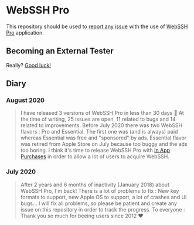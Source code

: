 # WebSSH Pro
This repository should be used to [report any issue](https://github.com/isontheline/pro.webssh.net/issues) with the use of [WebSSH Pro](https://apps.apple.com/us/app/webssh-pro/id497714887) application.

## Becoming an External Tester
Really? [Good luck!](https://github.com/isontheline/pro.webssh.net/wiki/Becoming-External-Tester)

## Diary
### August 2020
> I have released 3 versions of WebSSH Pro in less than 30 days 🥳
> At the time of writing, 25 issues are open, 11 related to bugs and 14 related to improvements.
> Before July 2020 there was two WebSSH flavors : Pro and Essential. The first one was (and is always) paid whereas Essential was free and "sponsored" by ads. Essential flavor was retired from Apple Store on July because too buggy and the ads too boring.
> I think it's time to release WebSSH Pro with [In App Purchases](https://github.com/isontheline/pro.webssh.net/issues/23) in order to allow a lot of users to acquire WebSSH.

### July 2020
> After 2 years and 6 months of inactivity (January 2018) about WebSSH Pro, I´m back!
> There is a lot of problems to fix : New key formats to support, new Apple OS to support, a lot of crashes and UI bugs...
> I will fix all problems, so please be patient and create any issue on this repository in order to track the progress.
> To everyone : Thank you so much for beeing users since 2012 ♥
